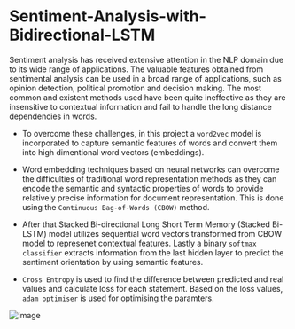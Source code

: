 # Sentiment-Analysis-with-Bidirectional-LSTM

Sentiment analysis has received extensive
attention in the NLP domain due to its wide range of applications. The valuable features obtained from
sentimental analysis can be used in a broad range of applications,
such as opinion detection, political promotion and
decision making. The most common and existent methods used have been quite ineffective as they are insensitive to contextual information and fail to handle the long distance dependencies in words. 

- To overcome these challenges, in this project a `word2vec` model is incorporated to capture semantic features of words and convert them into high dimentional word vectors (embeddings). 
- Word embedding techniques based on neural networks can
overcome the difficulties of traditional word representation methods as they can encode the semantic and syntactic properties of words to provide relatively precise information for document representation. This is done using the `Continuous Bag-of-Words (CBOW)` method.

- After that Stacked Bi-directional Long Short Term Memory (Stacked Bi-LSTM) model utilizes sequential word vectors transformed from CBOW model to represenet contextual features. Lastly a binary `softmax classifier` extracts information from the last hidden layer to predict the sentiment orientation by using semantic features. 
-  `Cross Entropy` is used to find the difference between predicted and real values and calculate loss for each statement. Based on the loss values, `adam optimiser` is used for optimising the paramters.

![image](https://user-images.githubusercontent.com/7736847/122645952-9d29c200-d13a-11eb-87e3-58212f443b5a.png)

